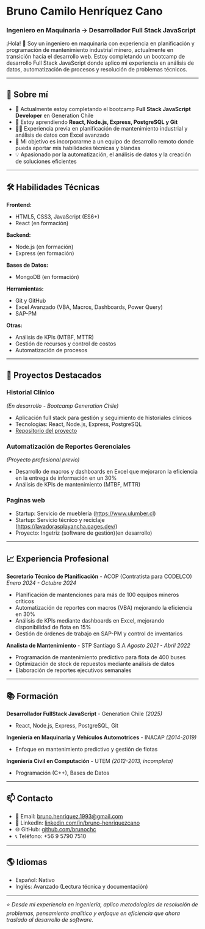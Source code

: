 # Bruno Camilo Henríquez Cano

### Ingeniero en Maquinaria → Desarrollador Full Stack JavaScript

¡Hola! 👋 Soy un ingeniero en maquinaria con experiencia en planificación y programación de mantenimiento industrial minero, actualmente en transición hacia el desarrollo web. Estoy completando un bootcamp de desarrollo Full Stack JavaScript donde aplico mi experiencia en análisis de datos, automatización de procesos y resolución de problemas técnicos.

---

## 🚀 Sobre mí

- 🔭 Actualmente estoy completando el bootcamp **Full Stack JavaScript Developer** en Generation Chile
- 🌱 Estoy aprendiendo **React, Node.js, Express, PostgreSQL y Git**
- 👨‍💼 Experiencia previa en planificación de mantenimiento industrial y análisis de datos con Excel avanzado
- 🎯 Mi objetivo es incorporarme a un equipo de desarrollo remoto donde pueda aportar mis habilidades técnicas y blandas
- 💡 Apasionado por la automatización, el análisis de datos y la creación de soluciones eficientes

---

## 🛠️ Habilidades Técnicas

**Frontend:**
- HTML5, CSS3, JavaScript (ES6+)
- React (en formación)

**Backend:**
- Node.js (en formación)
- Express (en formación)

**Bases de Datos:**
- MongoDB (en formación)

**Herramientas:**
- Git y GitHub
- Excel Avanzado (VBA, Macros, Dashboards, Power Query)
- SAP-PM

**Otras:**
- Análisis de KPIs (MTBF, MTTR)
- Gestión de recursos y control de costos
- Automatización de procesos

---

## 🌟 Proyectos Destacados

### Historial Clínico
*(En desarrollo - Bootcamp Generation Chile)*
- Aplicación full stack para gestión y seguimiento de historiales clinicos
- Tecnologías: React, Node.js, Express, PostgreSQL
- [Repositorio del proyecto](https://github.com/Medula-Chile/Medula.git)

### Automatización de Reportes Gerenciales
*(Proyecto profesional previo)*
- Desarrollo de macros y dashboards en Excel que mejoraron la eficiencia en la entrega de información en un 30%
- Análisis de KPIs de mantenimiento (MTBF, MTTR)

### Paginas web
- Startup: Servicio de mueblería (https://www.ulumber.cl)
- Startup: Servicio técnico y reciclaje (https://lavadorasplayancha.pages.dev/)
- Proyecto: Ingetriz (software de gestión)(en desarrollo)
---

## 📈 Experiencia Profesional

**Secretario Técnico de Planificación** - ACOP (Contratista para CODELCO)
*Enero 2024 - Octubre 2024*
- Planificación de mantenciones para más de 100 equipos mineros críticos
- Automatización de reportes con macros (VBA) mejorando la eficiencia en 30%
- Análisis de KPIs mediante dashboards en Excel, mejorando disponibilidad de flota en 15%
- Gestión de órdenes de trabajo en SAP-PM y control de inventarios

**Analista de Mantenimiento** - STP Santiago S.A
*Agosto 2021 - Abril 2022*
- Programación de mantenimiento predictivo para flota de 400 buses
- Optimización de stock de repuestos mediante análisis de datos
- Elaboración de reportes ejecutivos semanales

---

## 📚 Formación

**Desarrollador FullStack JavaScript** - Generation Chile *(2025)*
- React, Node.js, Express, PostgreSQL, Git

**Ingeniería en Maquinaria y Vehículos Automotrices** - INACAP *(2014-2019)*
- Enfoque en mantenimiento predictivo y gestión de flotas

**Ingeniería Civil en Computación** - UTEM *(2012-2013, incompleta)*
- Programación (C++), Bases de Datos

---

## 📫 Contacto

- 📧 Email: bruno.henriquez.1993@gmail.com
- 💼 LinkedIn: [linkedin.com/in/bruno-henriquezcano](https://linkedin.com/in/bruno-henriquezcano)
- 🌐 GitHub: [github.com/brunochc](https://github.com/brunochc)
- 📞 Teléfono: +56 9 5790 7510

---

## 🌎 Idiomas

- Español: Nativo
- Inglés: Avanzado (Lectura técnica y documentación)

---

⭐ *Desde mi experiencia en ingeniería, aplico metodologías de resolución de problemas, pensamiento analítico y enfoque en eficiencia que ahora traslado al desarrollo de software.*
